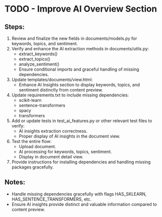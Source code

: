 # TODO - Improve AI Overview Section

## Steps:
1. Review and finalize the new fields in documents/models.py for keywords, topics, and sentiment.
2. Verify and enhance the AI extraction methods in documents/utils.py:
   - extract_keywords()
   - extract_topics()
   - analyze_sentiment()
   - Ensure conditional imports and graceful handling of missing dependencies.
3. Update templates/documents/view.html:
   - Enhance AI Insights section to display keywords, topics, and sentiment distinctly from content preview.
4. Update requirements.txt to include missing dependencies:
   - scikit-learn
   - sentence-transformers
   - spacy
   - transformers
5. Add or update tests in test_ai_features.py or other relevant test files to verify:
   - AI insights extraction correctness.
   - Proper display of AI insights in the document view.
6. Test the entire flow:
   - Upload document.
   - AI processing for keywords, topics, sentiment.
   - Display in document detail view.
7. Provide instructions for installing dependencies and handling missing packages gracefully.

## Notes:
- Handle missing dependencies gracefully with flags HAS_SKLEARN, HAS_SENTENCE_TRANSFORMERS, etc.
- Ensure AI insights provide distinct and valuable information compared to content preview.
